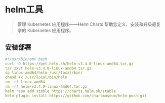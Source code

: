 helm工具
=================

> 管理 Kubernetes 应用程序——Helm Charts 帮助您定义、安装和升级最复杂的 Kubernetes 应用程序。

## 安装部署

```yaml
#!/usr/bin/env bash
curl -O https://get.helm.sh/helm-v3.4.0-linux-amd64.tar.gz
tar zxvf helm-v3.4.0-linux-amd64.tar.gz
cp linux-amd64/helm /usr/local/bin/
chmod +x /usr/local/bin/helm
rm -rf linux-amd64
rm -rf helm-v3.4.0-linux-amd64.tar.gz
helm repo add stable https://charts.helm.sh/stable
helm plugin install https://github.com/chartmuseum/helm-push.git
```
